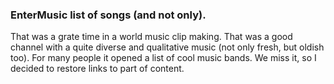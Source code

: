 ### EnterMusic list of songs (and not only).

That was a grate time in a world music clip making. That was a good channel with a quite diverse and qualitative music (not only fresh, but oldish too). For many people it opened a list of cool music bands. We miss it, so I decided to restore links to part of content.
